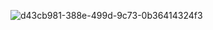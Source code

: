 
![d43cb981-388e-499d-9c73-0b36414324f3](https://user-images.githubusercontent.com/97913101/234517137-ddf3ff1b-db04-40b9-83fd-918915749022.jpg)
